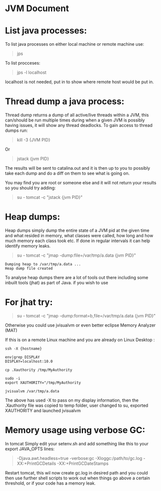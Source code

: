 JVM Document
===================

# List java processes:

To list java processes on either local machine or remote machine use:

>jps 


To list procceses:
>jps -l localhost

localhost is not needed, put in to show where remote host would be put in.


# Thread dump a java process:

Thread dump returns a dump of all active/live threads within a JVM, this can/should be run 
multiple times during when a given JVM is possibly having issues, it will show any thread deadlocks.
To gain access to thread dumps run:

>kill -3 {JVM PID}

Or

>jstack {jvm PID}

The results will be sent to catalina.out and it is then up to you to possibly take each dump and do a diff on them to see what is going on.

You may find you are root or someone else and it will not return your results so you should try adding:

> su - tomcat -c "jstack {jvm PID}"


# Heap dumps:

Heap dumps simply dump the entire state of a JVM pid at the given time and what resided in memory, what classes were called, how long and how much memory each class took etc.
If done in regular intervals it can help identify memory leaks.


>su - tomcat -c "jmap -dump:file=/var/tmp/a.data  {jvm PID}"

```
Dumping heap to /var/tmp/a.data ...
Heap dump file created
```

To analyse heap dumps there are a lot of tools out there including some inbuilt tools (jhat) as part of Java. if you wish to use 

# For jhat try:
>su - tomcat -c "jmap -dump:format=b,file=/var/tmp/a.data  {jvm PID}"

Otherwise you could use jvisualvm or even better eclipse Memory Analyzer (MAT)

If this is on a remote Linux machine and you are already on Linux Desktop :

```
ssh -X {hostname}

env|grep DISPLAY
DISPLAY=localhost:10.0

cp .Xauthority /tmp/MyAuthority

sudo -i
export XAUTHORITY="/tmp/MyAuthority

jvisualvm /var/tmp/a.data 
```

The above has used -X to pass on my display information, then the .Xauthority file was copied to temp folder, user changed to su, exported XAUTHORITY and launched jvisualvm


# Memory usage using verbose GC:
In tomcat Simply edit your setenv.sh and add something like this to your export JAVA_OPTS lines:

>-Djava.awt.headless=true -verbose:gc -Xloggc:/path/to/gc.log -XX:+PrintGCDetails -XX:+PrintGCDateStamps  

Restart tomcat, this wil now create gc.log in desired path and you could then use further shell scripts to work out when things go above a certain threshold, or if your code has a memory leak.




